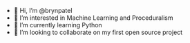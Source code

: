 - 👋 Hi, I’m @brynpatel
- 👀 I’m interested in Machine Learning and Proceduralism
- 🌱 I’m currently learning Python
- 💞️ I’m looking to collaborate on my first open source project

<!---
brynpatel/brynpatel is a ✨ special ✨ repository because its `README.md` (this file) appears on your GitHub profile.
You can click the Preview link to take a look at your changes.
--->
